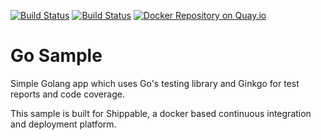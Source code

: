 [![Build Status](https://api.shippable.com/projects/5447f15744927f89db3da01a/badge?branchName=master)](https://app.shippable.com/projects/5447f15744927f89db3da01a/builds/latest)
[![Build Status](https://drone.io/github.com/tomask-de/sample_go/status.png)](https://drone.io/github.com/tomask-de/sample_go/latest)
[![Docker Repository on Quay.io](https://quay.io/repository/tomask_de/sample_go/status "Docker Repository on Quay.io")](https://quay.io/repository/tomask_de/sample_go)

Go Sample
=====================

Simple Golang app which uses Go's testing library and Ginkgo for test reports and code coverage.

This sample is built for Shippable, a docker based continuous integration and deployment platform.
